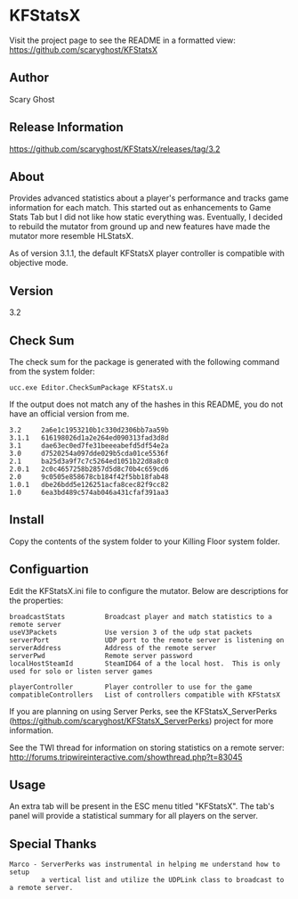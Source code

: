 KFStatsX
========
Visit the project page to see the README in a formatted view:  
https://github.com/scaryghost/KFStatsX

## Author
Scary Ghost

## Release Information
https://github.com/scaryghost/KFStatsX/releases/tag/3.2

## About
Provides advanced statistics about a player's performance and tracks game information for each match.  This started out 
as enhancements to Game Stats Tab but I did not like how static everything was.  Eventually, I decided to rebuild the 
mutator from ground up and new features have made the mutator more resemble HLStatsX.

As of version 3.1.1, the default KFStatsX player controller is compatible with objective mode.

## Version
3.2

## Check Sum
The check sum for the package is generated with the following command from the system folder:

    ucc.exe Editor.CheckSumPackage KFStatsX.u

If the output does not match any of the hashes in this README, you do not have an official version from me.

    3.2     2a6e1c1953210b1c330d2306bb7aa59b
    3.1.1   616198026d1a2e264ed090313fad3d8d
    3.1     dae63ec0ed7fe31beeeabefd5df54e2a
    3.0     d7520254a097dde029b5cda01ce5536f
    2.1     ba25d3a9f7c7c5264ed1051b22d8a8c0
    2.0.1   2c0c4657258b2857d5d8c70b4c659cd6  
    2.0     9c0505e858678cb184f42f5bb18fab48  
    1.0.1   dbe26bdd5e126251acfa8cec82f9cc82  
    1.0     6ea3bd489c574ab046a431cfaf391aa3  

## Install
Copy the contents of the system folder to your Killing Floor system folder.

## Configuartion
Edit the KFStatsX.ini file to configure the mutator.  Below are descriptions for the properties:

    broadcastStats          Broadcast player and match statistics to a remote server
    useV3Packets            Use version 3 of the udp stat packets
    serverPort              UDP port to the remote server is listening on
    serverAddress           Address of the remote server
    serverPwd               Remote server password
    localHostSteamId        SteamID64 of a the local host.  This is only used for solo or listen server games
    
    playerController        Player controller to use for the game
    compatibleControllers   List of controllers compatible with KFStatsX
    
If you are planning on using Server Perks, see the KFStatsX_ServerPerks (https://github.com/scaryghost/KFStatsX_ServerPerks) 
project for more information.

See the TWI thread for information on storing statistics on a remote server:  
http://forums.tripwireinteractive.com/showthread.php?t=83045

## Usage
An extra tab will be present in the ESC menu titled "KFStatsX".  The tab's panel will provide a statistical summary for 
all players on the server.  

## Special Thanks
    Marco - ServerPerks was instrumental in helping me understand how to setup 
            a vertical list and utilize the UDPLink class to broadcast to a remote server.
